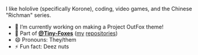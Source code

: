 I like hololive (specifically Korone), coding, video games, and the Chinese "Richman" series.
- 🔭 I’m currently working on making a Project OutFox theme!
- 🦊 Part of **[@Tiny-Foxes](https://github.com/Tiny-Foxes)** ([my](https://github.com/Tiny-Foxes/RyutoSetsujin-Customizations) [repositories](https://github.com/Tiny-Foxes/Virtua-Steps))
- 😄 Pronouns: They/them
- ⚡ Fun fact: Deez nuts

